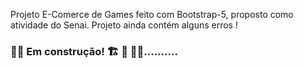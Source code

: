 
Projeto E-Comerce de Games feito com Bootstrap-5, proposto como atividade do Senai.
Projeto ainda contém alguns erros !
### 🚧🚧 Em construção! 🏗 👷 🧱🚧..........


